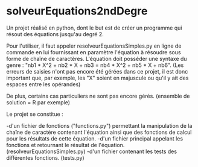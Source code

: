 # solveurEquations2ndDegre
Un projet réalisé en python, dont le but est de créer un programme qui résout des équations jusqu'au degré 2.

Pour l'utiliser, il faut appeler resolveurEquationsSimples.py en ligne de commande en lui fournissant en paramètre l'équation à résoudre sous forme de chaîne de caractères.
L'équation doit posséder une syntaxe du genre : "nb1 * X^2 + nb2 * X + nb3 = nb4 * X^2 + nb5 * X + nb6". (Les erreurs de saisies n'ont pas encore été gérées dans ce projet, il est donc important que, par exemple, les "X" soient en majuscule ou qu'il y ait des espaces entre les opérandes)

De plus, certains cas particuliers ne sont pas encore gérés. (ensemble de solution = R par exemple)

Le projet se constitue :

-d'un fichier de fonctions ("functions.py") permettant la manipulation de la chaîne de caractère contenant l'équation ainsi que des fonctions de calcul pour les résultats de cette équation.
-d'un fichier principal appelant les fonctions et retournant le résultat de l'équation. (resolveurEquationsSimples.py)
-d'un fichier contenant les tests des différentes fonctions. (tests.py)

